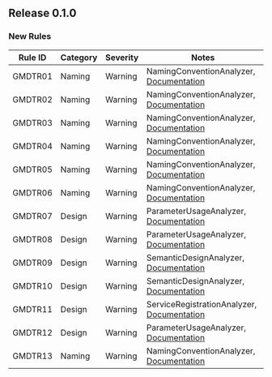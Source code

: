 ## Release 0.1.0

### New Rules

Rule ID | Category | Severity | Notes
--------|----------|----------|-------
GMDTR01 | Naming | Warning | NamingConventionAnalyzer, [Documentation](https://github.com/gsoft-inc/wl-extensions-mediatr)
GMDTR02 | Naming | Warning | NamingConventionAnalyzer, [Documentation](https://github.com/gsoft-inc/wl-extensions-mediatr)
GMDTR03 | Naming | Warning | NamingConventionAnalyzer, [Documentation](https://github.com/gsoft-inc/wl-extensions-mediatr)
GMDTR04 | Naming | Warning | NamingConventionAnalyzer, [Documentation](https://github.com/gsoft-inc/wl-extensions-mediatr)
GMDTR05 | Naming | Warning | NamingConventionAnalyzer, [Documentation](https://github.com/gsoft-inc/wl-extensions-mediatr)
GMDTR06 | Naming | Warning | NamingConventionAnalyzer, [Documentation](https://github.com/gsoft-inc/wl-extensions-mediatr)
GMDTR07 | Design | Warning | ParameterUsageAnalyzer, [Documentation](https://github.com/gsoft-inc/wl-extensions-mediatr)
GMDTR08 | Design | Warning | ParameterUsageAnalyzer, [Documentation](https://github.com/gsoft-inc/wl-extensions-mediatr)
GMDTR09 | Design | Warning | SemanticDesignAnalyzer, [Documentation](https://github.com/gsoft-inc/wl-extensions-mediatr)
GMDTR10 | Design | Warning | SemanticDesignAnalyzer, [Documentation](https://github.com/gsoft-inc/wl-extensions-mediatr)
GMDTR11 | Design | Warning | ServiceRegistrationAnalyzer, [Documentation](https://github.com/gsoft-inc/wl-extensions-mediatr)
GMDTR12 | Design | Warning | ParameterUsageAnalyzer, [Documentation](https://github.com/gsoft-inc/wl-extensions-mediatr)
GMDTR13 | Naming | Warning | NamingConventionAnalyzer, [Documentation](https://github.com/gsoft-inc/wl-extensions-mediatr)